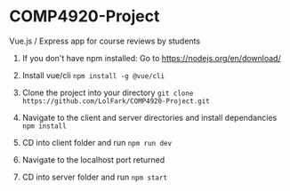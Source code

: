 # COMP4920-Project
Vue.js / Express app for course reviews by students

1. If you don't have npm installed:
Go to https://nodejs.org/en/download/

2. Install vue/cli 
`npm install -g @vue/cli`

3. Clone the project into your directory
`git clone https://github.com/LolFark/COMP4920-Project.git`

4. Navigate to the client and server directories and install dependancies
`npm install`

5. CD into client folder and run
`npm run dev`

6. Navigate to the localhost port returned

7. CD into server folder and run
`npm start`
